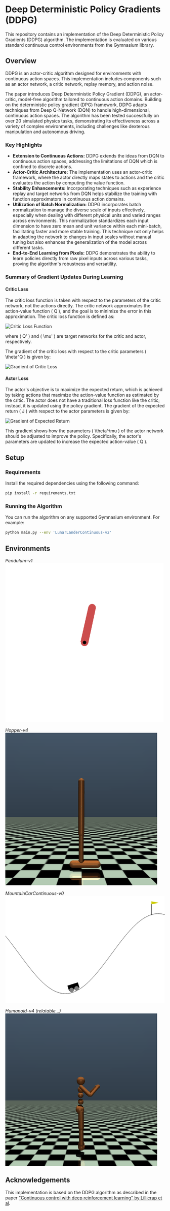 # Deep Deterministic Policy Gradients (DDPG)

This repository contains an implementation of the Deep Deterministic Policy Gradients (DDPG) algorithm. The implementation is evaluated on various standard continuous control environments from the Gymnasium library.

## Overview

DDPG is an actor-critic algorithm designed for environments with continuous action spaces. This implementation includes components such as an actor network, a critic network, replay memory, and action noise.

The paper introduces Deep Deterministic Policy Gradient (DDPG), an actor-critic, model-free algorithm tailored to continuous action domains. Building on the deterministic policy gradient (DPG) framework, DDPG adapts techniques from Deep Q-Network (DQN) to handle high-dimensional, continuous action spaces. The algorithm has been tested successfully on over 20 simulated physics tasks, demonstrating its effectiveness across a variety of complex environments, including challenges like dexterous manipulation and autonomous driving.

### Key Highlights

- **Extension to Continuous Actions:** DDPG extends the ideas from DQN to continuous action spaces, addressing the limitations of DQN which is confined to discrete actions.
- **Actor-Critic Architecture:** The implementation uses an actor-critic framework, where the actor directly maps states to actions and the critic evaluates the action by computing the value function.
- **Stability Enhancements:** Incorporating techniques such as experience replay and target networks from DQN helps stabilize the training with function approximators in continuous action domains.
- **Utilization of Batch Normalization:** DDPG incorporates batch normalization to manage the diverse scale of inputs effectively, especially when dealing with different physical units and varied ranges across environments. This normalization standardizes each input dimension to have zero mean and unit variance within each mini-batch, facilitating faster and more stable training. This technique not only helps in adapting the network to changes in input scales without manual tuning but also enhances the generalization of the model across different tasks.
- **End-to-End Learning from Pixels:** DDPG demonstrates the ability to learn policies directly from raw pixel inputs across various tasks, proving the algorithm's robustness and versatility.

### Summary of Gradient Updates During Learning

#### Critic Loss

The critic loss function is taken with respect to the parameters of the critic network, not the actions directly. The critic network approximates the action-value function ( Q ), and the goal is to minimize the error in this approximation. The critic loss function is defined as:

![Critic Loss Function](https://latex.codecogs.com/png.latex?L(\theta^Q)%20=%20\mathbb{E}_{s,%20a,%20r,%20s'}%20\left[%(r%20+%20\gamma%20Q'(s',%20\mu'(s'|\theta^{\mu'}))%20-%20Q(s,%20a|\theta^Q))^2%20\right])

where ( Q' ) and ( \mu' ) are target networks for the critic and actor, respectively.

The gradient of the critic loss with respect to the critic parameters ( \theta^Q ) is given by:

![Gradient of Critic Loss](https://latex.codecogs.com/png.latex?\nabla_{\theta^Q}%20L%20=%20\mathbb{E}_{s,%20a,%20r,%20s'}%20\left[%(r%20+%20\gamma%20Q'(s',%20\mu'(s'|\theta^{\mu'}))%20-%20Q(s,%20a|\theta^Q))%20\nabla_{\theta^Q}%20Q(s,%20a|\theta^Q)%20\right])

#### Actor Loss

The actor's objective is to maximize the expected return, which is achieved by taking actions that maximize the action-value function as estimated by the critic. The actor does not have a traditional loss function like the critic; instead, it is updated using the policy gradient. The gradient of the expected return ( J ) with respect to the actor parameters is given by:

![Gradient of Expected Return](https://latex.codecogs.com/png.latex?\nabla_{\theta^\mu}%20J%20\approx%20\mathbb{E}_{s}%20\left[%20\nabla_a%20Q(s,%20a|\theta^Q)%20|_{a=\mu(s)}%20\nabla_{\theta^\mu}%20\mu(s|\theta^\mu)%20\right])

This gradient shows how the parameters ( \theta^\mu ) of the actor network should be adjusted to improve the policy. Specifically, the actor's parameters are updated to increase the expected action-value ( Q ).

## Setup

### Requirements

Install the required dependencies using the following command:

```bash
pip install -r requirements.txt
```

### Running the Algorithm

You can run the algorithm on any supported Gymnasium environment. For example:

```bash
python main.py --env 'LunarLanderContinuous-v2'
```

## Environments

_Pendulum-v1_  
![Pendulum-v1 Animation](environments/Pendulum-v1.gif)

_Hopper-v4_  
![Hopper-v4 Animation](environments/Hopper-v4.gif)

_MountainCarContinuous-v0_  
![MountainCarContinuous-v0 Animation](environments/MountainCarContinuous-v0.gif)

_Humanoid-v4 (relatable...)_  
![Humanoid-v4 Animation](environments/Humanoid-v4_relatable.gif)


## Acknowledgements

This implementation is based on the DDPG algorithm as described in the paper ["Continuous control with deep reinforcement learning" by Lillicrap et al](https://arxiv.org/abs/1509.02971).
